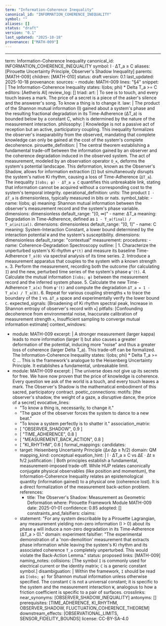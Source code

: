 ```yaml
---
term: "Information-Coherence Inequality"
canonical_id: "INFORMATION_COHERENCE_INEQUALITY"
symbol: ""
aliases: []
status: "draft"
version: "0.1"
last_updated: "2025-10-18"
provenance: ["MATH-009"]
---
```


---
term: Information-Coherence Inequality
canonical_id: INFORMATION_COHERENCE_INEQUALITY
symbol: I · ΔT_a ≥ C
aliases: [Pirouette Uncertainty Principle, Observer's Shadow Inequality]
parents: [MATH-009]
children: [MATH-010]
status: draft
version: 0.1
last_updated: 2025-10-18
provenance:
  sources:
    - module: MATH-009
      lines: "§4"
      snippet: |
        The Information-Coherence Inequality states:
        I(obs; phi) * Delta T_a >= C
  editors: [Aetheris AI]
  review_log: []
triad:
  art: |
    To see is to touch, and every touch leaves a mark. The price of a secret is a piece of the asker's silence and the answerer's song. To know a thing is to change it.
  law: |
    The product of the Shannon mutual information (I) gained about a system's phase and the resulting fractional degradation in its Time-Adherence (ΔT_a) is bounded below by a constant C, which is determined by the nature of the measurement interaction.
  philosophy: |
    Knowledge is not a passive act of reception but an active, participatory coupling. This inequality formalizes the observer's inseparability from the observed, mandating that complete knowledge can only be gained at the cost of the system's complete decoherence.
pirouette_definition: |
  The central theorem establishing a fundamental trade-off between the information gained by an observer and the coherence degradation induced in the observed system. The act of measurement, modeled by an observation operator `O_κ`, deforms the system's potential landscape. This deformation, known as the Observer's Shadow, allows for information extraction (`I`) but simultaneously disrupts the system's native Ki rhythm, causing a loss of Time-Adherence (`ΔT_a`). The inequality `I(obs; φ) · ΔT_a ≥ C` quantifies this unbreakable link, stating that information cannot be acquired without a corresponding cost to the system's temporal integrity.
operational_definition:
  units: The product `I · ΔT_a` is dimensionless, typically measured in bits or nats.
  symbol_table:
    - name: I(obs; φ)
      meaning: Shannon mutual information between the observer's measurement record and the system's phase variable.
      dimensions: dimensionless
      default_range: "[0, ∞)"
    - name: ΔT_a
      meaning: Degradation in Time-Adherence, defined as `1 - T_a(final) / T_a(initial)`.
      dimensions: dimensionless
      default_range: "[0, 1]"
    - name: C
      meaning: System-Interaction Constant, a lower bound determined by the interaction potential `W` and the system's susceptibility.
      dimensions: dimensionless
      default_range: "contextual"
  measurement:
    procedures:
      - name: Coherence-Degradation Spectroscopy
        outline: |
          1. Characterize the unperturbed system's Ki rhythm `φ*(t)` and measure its baseline Time-Adherence `T_a(0)` via spectral analysis of its time series.
          2. Introduce a measurement apparatus that couples to the system with a known strength `κ`.
          3. Perform the measurement, recording both the outcome (for calculating `I`) and the new, perturbed time series of the system's phase `φ'(t)`.
          4. Calculate the mutual information `I(obs; φ)` between the measurement record and the inferred system phase.
          5. Calculate the new Time-Adherence `T_a(κ)` from `φ'(t)` and compute the degradation `ΔT_a = 1 - T_a(κ) / T_a(0)`.
          6. Repeat for various coupling strengths `κ` to trace the boundary of the `I` vs. `ΔT_a` space and experimentally verify the lower bound `C`.
        expected_signals: [Broadening of Ki rhythm spectral peak, Increase in Shannon entropy of observer's record with `κ`]
        pitfalls: [Confounding decoherence from environmental noise, Inaccurate calibration of measurement strength `κ`, Insufficient sampling to converge mutual information estimate]
context_windows:
  - module: MATH-009
    excerpt: |
      A stronger measurement (larger kappa) leads to more information (larger I) but also causes a greater deformation of the potential, inducing more "noise" and thus a greater loss of coherence (larger Delta T_a). This trade-off can be formalized. The Information-Coherence Inequality states: I(obs; phi) * Delta T_a >= C ... This is the framework's analogue to the Heisenberg Uncertainty Principle. It establishes a fundamental, unbreakable limit.
  - module: MATH-009
    excerpt: |
      The universe does not give up its secrets for free. We have now proven that the price of knowledge is coherence. Every question we ask of the world is a touch, and every touch leaves a mark. The Observer's Shadow is the mathematical embodiment of this sacred, participatory contract.
poetic_connections:
  motifs: [the observer's shadow, the weight of a gaze, a disruptive dance, the price of a secret]
  evocative_lines:
    - "To know a thing is, necessarily, to change it."
    - "The gaze of the observer forces the system to dance to a new beat."
    - "To know a system perfectly is to shatter it."
  association_matrix:
    - [ "OBSERVER_SHADOW", 0.9 ]
    - [ "TIME_ADHERENCE", 0.8 ]
    - [ "MEASUREMENT_BACK_ACTION", 0.8 ]
    - [ "KI_RHYTHM", 0.6 ]
formal_mappings:
  candidates:
    - target: Heisenberg Uncertainty Principle (Δx·Δp ≥ ħ/2)
      domain: QM
      mapping_kind: conceptual
      equation_hint: |
        I · ΔT_a ≥ C   vs   ΔE · Δt ≥ ħ/2
      justification: |
        Both principles establish a fundamental, measurement-imposed trade-off. While HUP relates canonically conjugate physical observables (like position and momentum), the Information-Coherence Inequality relates an epistemological quantity (information gained) to a physical one (coherence lost). It is a direct formalization of the measurement back-action problem.
      references:
        - title: The Observer's Shadow: Measurement as Geometric Deformation
          where: Pirouette Framework Module MATH-009
          date: 2025-01-01
      confidence: 0.85
  adopted: []
constraints_and_falsifiers:
  claims:
    - statement: "For any system describable by a Pirouette Lagrangian, any measurement yielding non-zero information (I > 0) about its phase `φ` will induce a non-zero degradation in its Time-Adherence (ΔT_a > 0)."
      domain: experiment
      falsifier: "The experimental demonstration of a 'non-demolition' measurement that extracts phase information while leaving the system's Ki rhythm and its associated coherence `T_a` completely unperturbed. This would violate the Back-Action Lemma."
      status: proposed
      links: [MATH-009]
naming_notes:
  collisions: [The symbol `I` is commonly used for electrical current or the identity matrix; `C` is a generic constant symbol.]
  disambiguation: |
    Within the framework, `I` should be read as `I(obs; φ)` for Shannon mutual information unless otherwise specified. The constant `C` is not a universal constant; it is specific to the system and the measurement interaction `W`, analogous to how a friction coefficient is specific to a pair of surfaces.
crosslinks:
  near_synonyms: [OBSERVER_SHADOW_INEQUALITY]
  antonyms: []
  prerequisites: [TIME_ADHERENCE, KI_RHYTHM, OBSERVER_SHADOW, FLUCTUATION_COHERENCE_THEOREM]
  downstream_effects: [OBSERVATIONAL_LIMITS, SENSOR_FIDELITY_BOUNDS]
license: CC-BY-SA-4.0